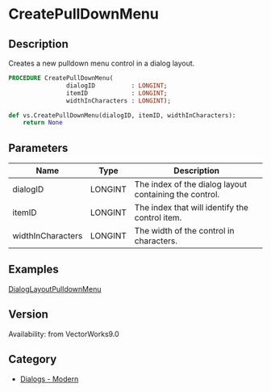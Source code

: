 # CreatePullDownMenu

## Description
Creates a new pulldown menu control in a dialog layout.

```pascal
PROCEDURE CreatePullDownMenu(
				dialogID          : LONGINT;
				itemID            : LONGINT;
				widthInCharacters : LONGINT);
```

```python
def vs.CreatePullDownMenu(dialogID, itemID, widthInCharacters):
    return None
```

## Parameters
|Name|Type|Description|
|---|---|---|
|dialogID|LONGINT|The index of the dialog layout containing the control.|
|itemID|LONGINT|The index that will identify the control item.|
|widthInCharacters|LONGINT|The width of the control in characters.|

## Examples
[DialogLayoutPulldownMenu](examples/DialogLayoutPulldownMenu.md)

## Version
Availability: from VectorWorks9.0

## Category
* [Dialogs - Modern](../Categories/Dialogs%20-%20Modern.md)
